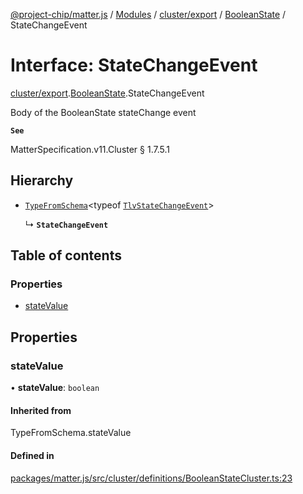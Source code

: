 [@project-chip/matter.js](../README.md) / [Modules](../modules.md) / [cluster/export](../modules/cluster_export.md) / [BooleanState](../modules/cluster_export.BooleanState.md) / StateChangeEvent

# Interface: StateChangeEvent

[cluster/export](../modules/cluster_export.md).[BooleanState](../modules/cluster_export.BooleanState.md).StateChangeEvent

Body of the BooleanState stateChange event

**`See`**

MatterSpecification.v11.Cluster § 1.7.5.1

## Hierarchy

- [`TypeFromSchema`](../modules/tlv_export.md#typefromschema)\<typeof [`TlvStateChangeEvent`](../modules/cluster_export.BooleanState.md#tlvstatechangeevent)\>

  ↳ **`StateChangeEvent`**

## Table of contents

### Properties

- [stateValue](cluster_export.BooleanState.StateChangeEvent.md#statevalue)

## Properties

### stateValue

• **stateValue**: `boolean`

#### Inherited from

TypeFromSchema.stateValue

#### Defined in

[packages/matter.js/src/cluster/definitions/BooleanStateCluster.ts:23](https://github.com/project-chip/matter.js/blob/2d9f2165d2672864fda3496a6d0d5f93597f82c6/packages/matter.js/src/cluster/definitions/BooleanStateCluster.ts#L23)
